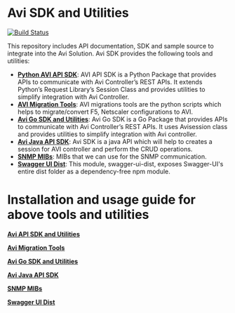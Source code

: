 # Avi SDK and Utilities

[![Build Status](https://travis-ci.org/avinetworks/sdk.svg?branch=17.1.4_pytest)](https://travis-ci.org/avinetworks/sdk)

This repository includes API documentation, SDK and sample source to integrate
into the Avi Solution. Avi SDK provides the following tools and utilities:

- **[Python AVI API SDK](./python/avi/sdk/)**: AVI API SDK is a Python Package that 
provides APIs to communicate with Avi Controller’s REST APIs. It extends Python’s Request Library’s Session Class 
and provides utilities to simplify integration with Avi Controller.
- **[AVI Migration Tools](./python/avi/migrationtools/)**: AVI migrations tools are the python 
scripts which helps to migrate/convert F5, Netscaler configurations to AVI.
- **[Avi Go SDK and Utilities](./go/)**: Avi Go SDK is a Go Package that provides APIs to communicate with
 Avi Controller’s REST APIs. It uses Avisession class and provides utilities to simplify integration with Avi 
 controller.
- **[Avi Java API SDK](./java/)**: Avi SDK is a java API which will help to creates a session for AVI
 controller and perform the CRUD operations.
- **[SNMP MIBs](./mibs/README.txt)**: MIBs that we can use for the SNMP communication.
- **[Swagger UI Dist](./swagger/)**: This module, swagger-ui-dist, exposes Swagger-UI's entire dist folder 
as a dependency-free npm module.

# Installation and usage guide for above tools and utilities

**[Avi API SDK and Utilities](./python/avi/sdk/README.md)**

**[Avi Migration Tools](./python/avi/migrationtools/README.md)**

**[Avi Go SDK and Utilities](./go/README.md)**

**[Avi Java API SDK](./java/README.md)**

**[SNMP MIBs](./mibs/README.txt)**

**[Swagger UI Dist](./swagger/README.md)**





